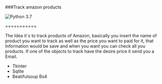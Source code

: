 ﻿###Track amazon products

![Python 3.7](https://img.shields.io/badge/Python-3.7-blue.svg)

===========

The Idea it´s to track products of Amazon, basically you insert the name of product you want to track as well as the price you want to paid for it, that Information would be save
and when you want you can check all you products. If one of the objects to track have the desire price it send you a Email. 


*  Tkinter
*  Sqlite
*  Beatifulsoup  Bs4


